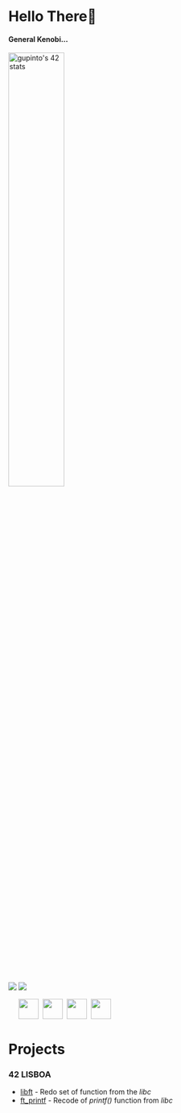 # Hello There👋 

<h4>General Kenobi...</h4>

<a href="https://github.com/JaeSeoKim/badge42"><img src="https://badge42.vercel.app/api/v2/cljbgid2d005008la4xwy06tz/stats?cursusId=21&coalitionId=111" alt="gupinto's 42 stats" width = "47%"/></a>

<a href="https://www.linkedin.com/in/guilherme-pinto-6575841b9/"><img src="https://img.shields.io/badge/LinkedIn-0077B5?style=for-the-badge&logo=linkedin&logoColor=white"/></a>
<a href="https://www.instagram.com/gsilvaepinto/"><img src="https://img.shields.io/badge/Instagram-E4405F?style=for-the-badge&logo=instagram&logoColor=white"/></a>

<div style="display: inline-block; margin-left: 20px;">
  <img src="https://cdn.jsdelivr.net/gh/devicons/devicon/icons/html5/html5-original.svg" width="40" />
  <img />
  <img src="https://cdn.jsdelivr.net/gh/devicons/devicon/icons/css3/css3-original.svg" width="40" />
  <img />
  <img src="https://cdn.jsdelivr.net/gh/devicons/devicon/icons/javascript/javascript-original.svg" width="40" />
  <img />
  <img src="https://cdn.jsdelivr.net/gh/devicons/devicon/icons/c/c-original.svg" width="40" />
</div>



          
          
          

# Projects 

<h3>42 LISBOA</h3>
<ul>
  <li><a href="https://github.com/gsilvaepinto/libft">libft</a> - Redo set of function from the <i>libc</i></li>
  <li><a href="#">ft_printf</a> - Recode of <i>printf()</i> function from <i>libc</i></li>
</ul>


<!--
**gsilvaepinto/gsilvaepinto** is a ✨ _special_ ✨ repository because its `README.md` (this file) appears on your GitHub profile.

Here are some ideas to get you started:

- 🔭 I’m currently working on ...
- 🌱 I’m currently learning ...
- 👯 I’m looking to collaborate on ...
- 🤔 I’m looking for help with ...
- 💬 Ask me about ...
- 📫 How to reach me: ...
- 😄 Pronouns: ...
- ⚡ Fun fact: ...
-->
